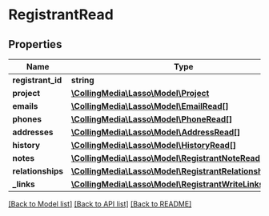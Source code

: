 # RegistrantRead

## Properties
Name | Type | Description | Notes
------------ | ------------- | ------------- | -------------
**registrant_id** | **string** |  | [optional] 
**project** | [**\CollingMedia\Lasso\Model\Project**](Project.md) |  | [optional] 
**emails** | [**\CollingMedia\Lasso\Model\EmailRead[]**](EmailRead.md) |  | [optional] 
**phones** | [**\CollingMedia\Lasso\Model\PhoneRead[]**](PhoneRead.md) |  | [optional] 
**addresses** | [**\CollingMedia\Lasso\Model\AddressRead[]**](AddressRead.md) |  | [optional] 
**history** | [**\CollingMedia\Lasso\Model\HistoryRead[]**](HistoryRead.md) |  | [optional] 
**notes** | [**\CollingMedia\Lasso\Model\RegistrantNoteRead[]**](RegistrantNoteRead.md) |  | [optional] 
**relationships** | [**\CollingMedia\Lasso\Model\RegistrantRelationshipRead[]**](RegistrantRelationshipRead.md) |  | [optional] 
**_links** | [**\CollingMedia\Lasso\Model\RegistrantWriteLinks**](RegistrantWriteLinks.md) |  | [optional] 

[[Back to Model list]](../README.md#documentation-for-models) [[Back to API list]](../README.md#documentation-for-api-endpoints) [[Back to README]](../README.md)



